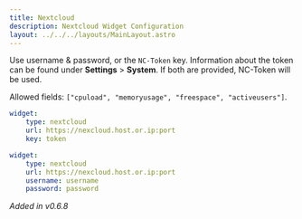 ```yaml
---
title: Nextcloud
description: Nextcloud Widget Configuration
layout: ../../../layouts/MainLayout.astro
---
```


Use username & password, or the `NC-Token` key. Information about the token can be found under **Settings** > **System**. If both are provided, NC-Token will be used.

Allowed fields: `["cpuload", "memoryusage", "freespace", "activeusers"]`.

```yaml
widget:
    type: nextcloud
    url: https://nexcloud.host.or.ip:port
    key: token
```

```yaml
widget:
    type: nextcloud
    url: https://nexcloud.host.or.ip:port
    username: username
    password: password
```


*Added in v0.6.8*
